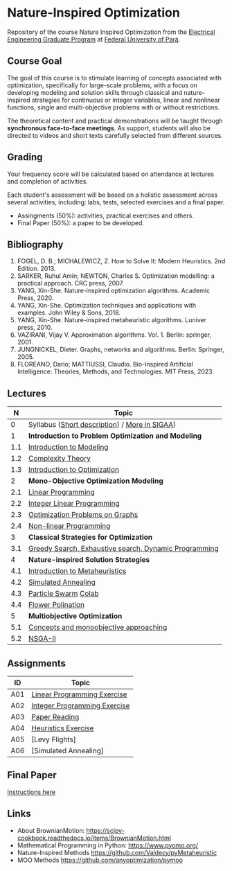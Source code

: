 # Nature-Inspired Optimization

Repository of the course Nature Inspired Optimization from the [Electrical Engineering Graduate Program](https://www.ppgee.propesp.ufpa.br/index.php/en/) at [Federal University of Pará](http://www.ufpa.br).

## Course Goal

The goal of this course is to stimulate learning of concepts associated with optimization, specifically for large-scale problems, with a focus on developing modeling and solution skills through classical and nature-inspired strategies for continuous or integer variables, linear and nonlinear functions, single and multi-objective problems with or without restrictions.

The theoretical content and practical demonstrations will be taught through **synchronous face-to-face meetings**. As support, students will also be directed to videos and short texts carefully selected from different sources.

## Grading

Your frequency score will be calculated based on attendance at lectures and completion of activities.

Each student's assessment will be based on a holistic assessment across several activities, including: labs, tests, selected exercises and a final paper.

* Assingments (50%): activities, practical exercises and others.
* Final Paper (50%): a paper to be developed.

## Bibliography

1. FOGEL, D. B.; MICHALEWICZ, Z. How to Solve It: Modern Heuristics. 2nd Edition. 2013.
2. SARKER, Ruhul Amin; NEWTON, Charles S. Optimization modelling: a practical approach. CRC press, 2007.
3. YANG, Xin-She. Nature-inspired optimization algorithms. Academic Press, 2020.
4. YANG, Xin-She. Optimization techniques and applications with examples. John Wiley & Sons, 2018.
5. YANG, Xin-She. Nature-inspired metaheuristic algorithms. Luniver press, 2010.
6. VAZIRANI, Vijay V. Approximation algorithms. Vol. 1. Berlin: springer, 2001.
7. JUNGNICKEL, Dieter. Graphs, networks and algorithms. Berlin: Springer, 2005.
8. FLOREANO, Dario; MATTIUSSI, Claudio. Bio-Inspired Artificial Intelligence: Theories, Methods, and Technologies. MIT Press, 2023.

## Lectures

|**N**|**Topic**|
|---|---|
|0|Syllabus ([Short description](lectures/00_syllabus.pdf)) / [More in SIGAA](https://sigaa.ufpa.br/sigaa/verTelaLogin.do))|
|1|**Introduction to Problem Optimization and Modeling**|
|1.1|[Introduction to Modeling](lectures/01_01_Modelos.ipynb)|
|1.2|[Complexity Theory](lectures/01_02_Teoria_da_Complexidade.ipynb)|
|1.3|[Introduction to Optimization](lectures/01_03_optimization_intro.ipynb)|
|2|**Mono-Objective Optimization Modeling**|
|2.1|[Linear Programming](lectures/02_01_LP.ipynb)|
|2.2|[Integer Linear Programming](lectures/02_02_ILP.ipynb)|
|2.3|[Optimization Problems on Graphs](lectures/02_03_graph_optimization.ipynb)|
|2.4|[Non-linear Programming](lectures/02_04_NLP.ipynb)|
|3|**Classical Strategies for Optimization**|
|3.1|[Greedy Search, Exhaustive search, Dynamic Programming](lectures/03_01_Heuristics.ipynb)|
|4|**Nature-inspired Solution Strategies**|
|4.1|[Introduction to Metaheuristics](lectures/04_01_intro_metaheuristics.ipynb)|
|4.2|[Simulated Annealing](lectures/04_02_SA_GA.ipynb)|
|4.3|[Particle Swarm](lectures/04_03_PSO.ipynb) [Colab](https://colab.research.google.com/drive/1oGMCPZ76K0sb39scKcWO77tdJOLzPXMB?usp=sharing)|
|4.4|[Flower Polination](lectures/IABIO_METAAula%205pdf.pdf)|
|5|**Multiobjective Optimization**|
|5.1|[Concepts and monoobjective approaching](lectures/05_01_Otimização_Multiobjetivo.ipynb)|
|5.2|[NSGA-II](lectures/05_02_NSGA_II.ipynb)|

## Assignments

|**ID**|**Topic**|
|---|---|
|A01|[Linear Programming Exercise](assignments/lp-exec-2.ipynb)|
|A02|[Integer Programming Exercise](assignments/ilp-exec-2.ipynb)|
|A03|[Paper Reading](assignments/paper-reading.md)|
|A04|[Heuristics Exercise](assignments/heuristics.md)|
|A05|[Levy Flights]|
|A06|[Simulated Annealing]|

## Final Paper

[Instructions here](assignments/FinalPaper.md)

## Links

* About BrownianMotion: https://scipy-cookbook.readthedocs.io/items/BrownianMotion.html
* Mathematical Programming in Python: https://www.pyomo.org/
* Nature-Inspired Methods https://github.com/Valdecy/pyMetaheuristic 
* MOO Methods https://github.com/anyoptimization/pymoo
